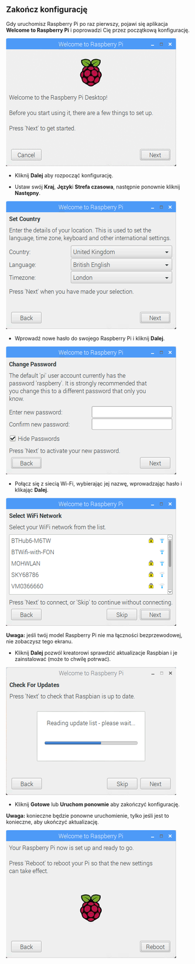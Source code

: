 ## Zakończ konfigurację

Gdy uruchomisz Raspberry Pi po raz pierwszy, pojawi się aplikacja **Welcome to Raspberry Pi** i poprowadzi Cię przez początkową konfigurację.

![pi kreatora](images/piwiz.gif)

+ Kliknij **Dalej** aby rozpocząć konfigurację.

+ Ustaw swój **Kraj**, **Język**i **Strefa czasowa**, następnie ponownie kliknij **Następny**.

![kraj czarodzieja](images/piwiz2.PNG)

+ Wprowadź nowe hasło do swojego Raspberry Pi i kliknij **Dalej**.

![Hasło czarodzieja pi](images/piwiz3.PNG)

+ Połącz się z siecią Wi-Fi, wybierając jej nazwę, wprowadzając hasło i klikając **Dalej**.

![pi kreatora wifi](images/piwiz4.PNG)

**Uwaga:** jeśli twój model Raspberry Pi nie ma łączności bezprzewodowej, nie zobaczysz tego ekranu.

+ Kliknij **Dalej** pozwól kreatorowi sprawdzić aktualizacje Raspbian i je zainstalować (może to chwilę potrwać).

![Aktualizacja czarodzieja pi](images/piwiz6.PNG)

+ Kliknij **Gotowe** lub **Uruchom ponownie** aby zakończyć konfigurację.

**Uwaga:** konieczne będzie ponowne uruchomienie, tylko jeśli jest to konieczne, aby ukończyć aktualizację.

![pi kreator kompletny](images/piwiz7.PNG)